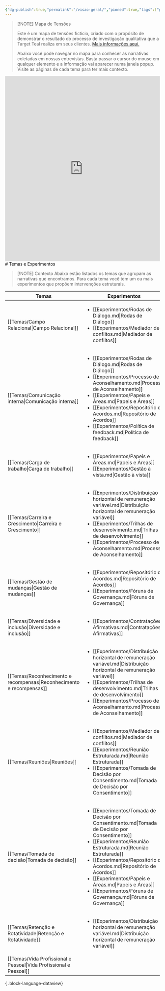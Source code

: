 ```yaml
---
{"dg-publish":true,"permalink":"/visao-geral/","pinned":true,"tags":["gardenEntry"]}
---
```


> [!NOTE] Mapa de Tensões
>  
> Este é um mapa de tensões fictício, criado com o propósito de demonstrar o resultado do processo de investigação qualitativa que a Target Teal realiza em seus clientes. [Mais informações aqui.](https://targetteal.com/pt/mapa-de-tensoes/)
>  
>  Abaixo você pode navegar no mapa para conhecer as narrativas coletadas em nossas entrevistas. Basta passar o cursor do mouse em qualquer elemento e a informação vai aparecer numa janela popup. Visite as páginas de cada tema para ter mais contexto. 

<iframe src="https://embed.kumu.io/38e15d12af7db835dca4fc786795d701" width="100%" height="600" frameborder="0"></iframe>
# Temas e Experimentos

> [!NOTE] Contexto
>  Abaixo estão listados os temas que agrupam as narrativas que encontramos. Para cada tema você tem um ou mais experimentos que propõem intervenções estruturais.

| Temas                                                                   | Experimentos                                                                                                                                                                                                                                                                                                                                                                                          |
| ----------------------------------------------------------------------- | ----------------------------------------------------------------------------------------------------------------------------------------------------------------------------------------------------------------------------------------------------------------------------------------------------------------------------------------------------------------------------------------------------- |
| [[Temas/Campo Relacional\|Campo Relacional]]                         | <ul><li>[[Experimentos/Rodas de Diálogo.md\\|Rodas de Diálogo]]</li><li>[[Experimentos/Mediador de conflitos.md\\|Mediador de conflitos]]</li></ul>                                                                                                                                                                                                                                                   |
| [[Temas/Comunicação interna\|Comunicação interna]]                   | <ul><li>[[Experimentos/Rodas de Diálogo.md\\|Rodas de Diálogo]]</li><li>[[Experimentos/Processo de Aconselhamento.md\\|Processo de Aconselhamento]]</li><li>[[Experimentos/Papeis e Áreas.md\\|Papeis e Áreas]]</li><li>[[Experimentos/Repositório de Acordos.md\\|Repositório de Acordos]]</li><li>[[Experimentos/Política de feedback.md\\|Política de feedback]]</li></ul>                         |
| [[Temas/Carga de trabalho\|Carga de trabalho]]                       | <ul><li>[[Experimentos/Papeis e Áreas.md\\|Papeis e Áreas]]</li><li>[[Experimentos/Gestão à vista.md\\|Gestão à vista]]</li></ul>                                                                                                                                                                                                                                                                     |
| [[Temas/Carreira e Crescimento\|Carreira e Crescimento]]             | <ul><li>[[Experimentos/Distribuição horizontal de remuneração variável.md\\|Distribuição horizontal de remuneração variável]]</li><li>[[Experimentos/Trilhas de desenvolvimento.md\\|Trilhas de desenvolvimento]]</li><li>[[Experimentos/Processo de Aconselhamento.md\\|Processo de Aconselhamento]]</li></ul>                                                                                       |
| [[Temas/Gestão de mudanças\|Gestão de mudanças]]                     | <ul><li>[[Experimentos/Repositório de Acordos.md\\|Repositório de Acordos]]</li><li>[[Experimentos/Fóruns de Governança.md\\|Fóruns de Governança]]</li></ul>                                                                                                                                                                                                                                         |
| [[Temas/Diversidade e inclusão\|Diversidade e inclusão]]             | <ul><li>[[Experimentos/Contratações Afirmativas.md\\|Contratações Afirmativas]]</li></ul>                                                                                                                                                                                                                                                                                                             |
| [[Temas/Reconhecimento e recompensas\|Reconhecimento e recompensas]] | <ul><li>[[Experimentos/Distribuição horizontal de remuneração variável.md\\|Distribuição horizontal de remuneração variável]]</li><li>[[Experimentos/Trilhas de desenvolvimento.md\\|Trilhas de desenvolvimento]]</li><li>[[Experimentos/Processo de Aconselhamento.md\\|Processo de Aconselhamento]]</li></ul>                                                                                       |
| [[Temas/Reuniões\|Reuniões]]                                         | <ul><li>[[Experimentos/Mediador de conflitos.md\\|Mediador de conflitos]]</li><li>[[Experimentos/Reunião Estruturada.md\\|Reunião Estruturada]]</li><li>[[Experimentos/Tomada de Decisão por Consentimento.md\\|Tomada de Decisão por Consentimento]]</li></ul>                                                                                                                                       |
| [[Temas/Tomada de decisão\|Tomada de decisão]]                       | <ul><li>[[Experimentos/Tomada de Decisão por Consentimento.md\\|Tomada de Decisão por Consentimento]]</li><li>[[Experimentos/Reunião Estruturada.md\\|Reunião Estruturada]]</li><li>[[Experimentos/Repositório de Acordos.md\\|Repositório de Acordos]]</li><li>[[Experimentos/Papeis e Áreas.md\\|Papeis e Áreas]]</li><li>[[Experimentos/Fóruns de Governança.md\\|Fóruns de Governança]]</li></ul> |
| [[Temas/Retenção e Rotatividade\|Retenção e Rotatividade]]           | <ul><li>[[Experimentos/Distribuição horizontal de remuneração variável.md\\|Distribuição horizontal de remuneração variável]]</li></ul>                                                                                                                                                                                                                                                               |
| [[Temas/Vida Profissional e Pessoal\|Vida Profissional e Pessoal]]   | <ul></ul>                                                                                                                                                                                                                                                                                                                                                                                             |

{ .block-language-dataview}